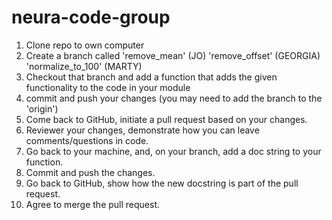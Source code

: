# neura-code-group

1. Clone repo to own computer
2. Create a branch called 'remove_mean' (JO) 'remove_offset' (GEORGIA) 'normalize_to_100' (MARTY)
3. Checkout that branch and add a function that adds the given functionality to the code in your module
4. commit and push your changes (you may need to add the branch to the 'origin')
5. Come back to GitHub, initiate a pull request based on your changes.
6. Reviewer your changes, demonstrate how you can leave comments/questions in code.
7. Go back to your machine, and, on your branch, add a doc string to your function.
8. Commit and push the changes.
9. Go back to GitHub, show how the new docstring is part of the pull request. 
10. Agree to merge the pull request.
